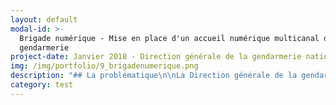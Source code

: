 ```yaml
---
layout: default
modal-id: >-
  Brigade numérique - Mise en place d'un accueil numérique multicanal de la
  gendarmerie
project-date: Janvier 2018 - Direction générale de la gendarmerie nationale (DGGN)
img: /img/portfolio/9_brigadenumerique.png
description: "## La problématique\n\nLa Direction générale de la gendarmerie\nnationale (DGGN) cherche à améliorer la qualité du service public grâce à un\naccueil numérique permettant une plus grande proximité avec le citoyen et une\nprofessionnalisation de la gestion de la relation usager aux bénéfices de\nl’usager (contact personnalisé et réponse efficace), du gendarme (valorisation\nde ses interactions) et de la gendarmerie (amélioration de son image et de son\nimpact vis-à-vis des usagers). La problématique à résoudre consiste à favoriser\nle contact numérique des usagers avec la gendarmerie et de faciliter les\ndémarches des citoyens.\n\n## La solution : intégration de la brigade numérique dans les parcours de l'usager et du gendarme\n\nPour résoudre cette problématique, la\nDGGN veut mettre en place une plateforme numérique de contact multi-canal (réseaux sociaux, chat…) accessible\nle site web de la gendarmerie en version web et mobile pour mieux informer,\nguider et orienter les citoyens selon leurs besoins.Cet\naccueil permettra à l’internaute, à\nterme, d’accéder à la gendarmerie de la même façon que le permettent\naujourd’hui les appels téléphoniques et l’accueil physique dans les brigades de\ngendarmerie (hors traitement des urgences) sur le site Internet de la\ngendarmerie et les autres sites partenaires comme service-public.fr. Ce projet s’inscrit dans une démarche\nplus globale de transformation numérique de la gendarmerie, dans laquelle une\ncomplémentarité et une continuité sera recherchée entre la proximité physique –\nrenforcée par les outils mobiles connectés mis à disposition des gendarmes\n\\(NEOGEND) – et la proximité numérique que doit décupler la brigade numérique.\n\nLe\nprojet entre en phase de réalisation concrète, avec la commande en cours d’une\nsolution logicielle et l’ouverture prévue du service début 2018, pour\nexpérimenter\_:\n\n* les différents canaux (à ce stade, chat, SMS et réseaux sociaux)\_;\n* l’intégration d’une FAQ dynamique et du service de chat sur le site internet de\n  la gendarmerie\_;\n* l’impact organisationnel de cette transformation numérique, notamment pour\n  assurer le lien vers les gendarmes des brigades territoriales\_;\n* en particulier, restent à développer l’intégration d’une fonction de prise de\n  rendez-vous en ligne (interfacée avec les outils de commandement du service et\n  l’agenda électronique) et la possibilité de générer des prises de contact\n  physique via les terminaux NEOGEND équipant les unités de\n  terrain.\n\nPour valider les différents canaux et l’architecture générale, l’expérience\nutilisateur UX et UI (usager / gendarme) sera primordiale.\n\n## 2 entrepreneurs recherchés\n\n* DEVELOPPEMENT WEB : développer un outil de prise de rendez-vous en ligne en l'interfaçant avec l'outil métier de planification du service pour récupérer les disponibilités, et en permettant l'exportation des rendez-vous vers l'agenda du gendarme ou\n  d’une demande de contact vers le terminal NEOGEND du gendarme. Expertises recherchées : expérience dans le développement de plateformes de téléservices avec prise en compte des terminaux mobiles, conception d'architecture logicielle et d'intégration, gestion de bases de données.\n* UX / DESIGN : optimisation de l'architecture et de l'ergonomie d'une plateforme web dédiée à l'accueil du public, agencement de services en ligne (FAQ, chat, téléservices) sur le site web de la gendarmerie. Expertises recherchées : UX / UI (si possible en lien avec une plateforme multimédia en version desktop et mobile), expérience dans la prise en compte des problématiques d'accessibilité.\n\n## Votre mentor : Marielle Chrisment\n\n![Photo de Marielle Christment, mentor](/img/portfolio/10_MarielleChrisment.jpg)\n\n\nMarielle Chrisment,\nofficier de\ngendarmerie,\ningénieure et titulaire d’un executive MBA HEC, a\nrejoint la Mission numérique de la gendarmerie nationale au\nprintemps 2017 après\navoir servi notamment en compagnie de gendarmerie départementale et\nau service\nd'informations et de relations publiques de\nla \ngendarmerie.\n\n“*Je suis convaincue des\nbénéfices pour la gendarmerie à renforcer sa proximité numérique\navec les citoyens en tirant profit des nouvelles opportunités\nqu’ouvre l’ère digitale. Pour cela, son offre numérique doit\nêtre développée, afin de répondre efficacement aux attentes des\nusagers, en proposant un service public de sécurité de qualité\nfondé sur la\nproximité, tant numérique que physique.*\n\n\n*Les EIG, grâce à leurs\ncompétences adaptées au projet, et aux moyens qui seront mis à\nleur disposition, apporteront une réelle plus-value afin d’atteindre\nces objectifs ambitieux, notamment\npour assurer le lien entre le contact numérique et le contact\nphysique. En\nmoins d’une\nannée, les\nusagers pourront ainsi bénéficier en permanence d’un contact\npersonnalisé et d’une réponse efficace, quelle que soit leur\nproblématique, dans une relation de confiance et de proximité\nrenforcée.”*\n\n**[Participer au défi “Brigade numérique” ](https://framaforms.org/candidature-entrepreneurs-dinteret-general-promo-2-1501592391)**\n\nEn savoir plus sur le défi \"Brigade numérique\">>LIEN PRESENTATION"
category: test
---
```





